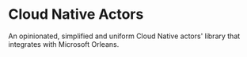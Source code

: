 # Cloud Native Actors

An opinionated, simplified and uniform Cloud Native actors' library that integrates with Microsoft Orleans.